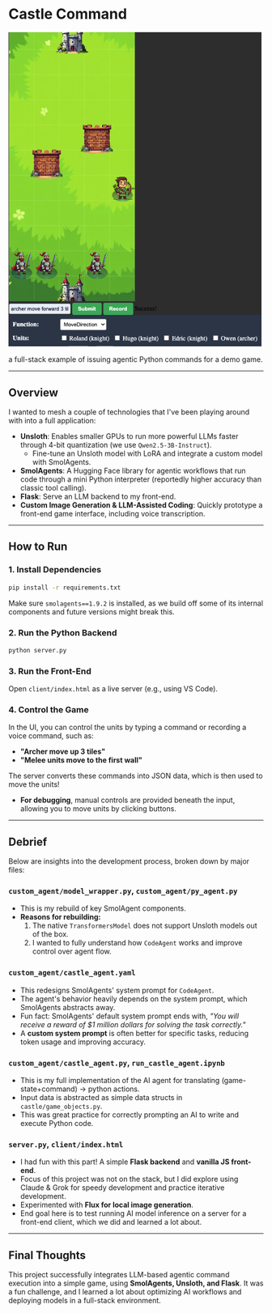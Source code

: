 # Castle Command

<img src="client/img/demo.png" alt="Demo" width="500">

a full-stack example of issuing agentic Python commands for a demo game.

---

## Overview

I wanted to mesh a couple of technologies that I've been playing around with into a full application:

- **Unsloth**: Enables smaller GPUs to run more powerful LLMs faster through 4-bit quantization (we use `Qwen2.5-3B-Instruct`).
  - Fine-tune an Unsloth model with LoRA and integrate a custom model with SmolAgents.
- **SmolAgents**: A Hugging Face library for agentic workflows that run code through a mini Python interpreter (reportedly higher accuracy than classic tool calling).
- **Flask**: Serve an LLM backend to my front-end.
- **Custom Image Generation & LLM-Assisted Coding**: Quickly prototype a front-end game interface, including voice transcription.

---

## How to Run

### 1. Install Dependencies

```sh
pip install -r requirements.txt
```

Make sure `smolagents==1.9.2` is installed, as we build off some of its internal components and future versions might break this.

### 2. Run the Python Backend

```sh
python server.py
```

### 3. Run the Front-End

Open `client/index.html` as a live server (e.g., using VS Code).

### 4. Control the Game

In the UI, you can control the units by typing a command or recording a voice command, such as:

- **"Archer move up 3 tiles"**
- **"Melee units move to the first wall"**

The server converts these commands into JSON data, which is then used to move the units!

- **For debugging**, manual controls are provided beneath the input, allowing you to move units by clicking buttons.

---

## Debrief

Below are insights into the development process, broken down by major files:

### `custom_agent/model_wrapper.py`, `custom_agent/py_agent.py`

- This is my rebuild of key SmolAgent components.
- **Reasons for rebuilding:**
  1. The native `TransformersModel` does not support Unsloth models out of the box.
  2. I wanted to fully understand how `CodeAgent` works and improve control over agent flow.

### `custom_agent/castle_agent.yaml`

- This redesigns SmolAgents' system prompt for `CodeAgent`.
- The agent's behavior heavily depends on the system prompt, which SmolAgents abstracts away.
- Fun fact: SmolAgents' default system prompt ends with, _"You will receive a reward of $1 million dollars for solving the task correctly."_
- A **custom system prompt** is often better for specific tasks, reducing token usage and improving accuracy.

### `custom_agent/castle_agent.py`, `run_castle_agent.ipynb`

- This is my full implementation of the AI agent for translating (game-state+command) -> python actions.
- Input data is abstracted as simple data structs in `castle/game_objects.py`.
- This was great practice for correctly prompting an AI to write and execute Python code.

### `server.py`, `client/index.html`

- I had fun with this part! A simple **Flask backend** and **vanilla JS front-end**.
- Focus of this project was not on the stack, but I did explore using Claude & Grok for speedy development and practice iterative development.
- Experimented with **Flux for local image generation**.
- End goal here is to test running AI model inference on a server for a front-end client, which we did and learned a lot about.

---

## Final Thoughts

This project successfully integrates LLM-based agentic command execution into a simple game, using **SmolAgents, Unsloth, and Flask**. It was a fun challenge, and I learned a lot about optimizing AI workflows and deploying models in a full-stack environment.

